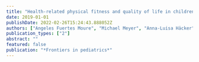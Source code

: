 ```yaml
---
title: "Health-related physical fitness and quality of life in children and adolescents with isolated left-to-right shunt"
date: 2019-01-01
publishDate: 2022-02-26T15:24:43.888052Z
authors: ["Angeles Fuertes Moure", "Michael Meyer", "Anna-Luisa Häcker", "Barbara Reiner", "Leon Brudy", "Renate Oberhoffer", "Peter Ewert", "Jan Müller"]
publication_types: ["2"]
abstract: ""
featured: false
publication: "*Frontiers in pediatrics*"
---
```


